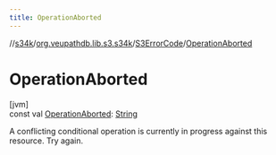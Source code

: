 ```yaml
---
title: OperationAborted
---
```

//[s34k](../../../index.html)/[org.veupathdb.lib.s3.s34k](../index.html)/[S3ErrorCode](index.html)/[OperationAborted](-operation-aborted.html)



# OperationAborted



[jvm]\
const val [OperationAborted](-operation-aborted.html): [String](https://kotlinlang.org/api/latest/jvm/stdlib/kotlin/-string/index.html)



A conflicting conditional operation is currently in progress against this resource. Try again.




